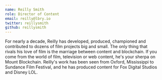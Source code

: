 ```yaml
---
name: Reilly Smith
role: Director of Content
email: reilly@lbry.io
twitter: reillysmith
github: reillysmith
---
```

For nearly a decade, Reilly has developed, produced, championed and contributed to dozens of film projects big and small. The only thing that rivals his love of film is the marriage between content and blockchain. If you come from the world of film, television or web content, he's your sherpa on Mount Blockchain. Reilly's work has been seen from Oxford, Mississippi to Sundance Film Festival, and he has produced content for Fox Digital Studios and Disney LOL.
